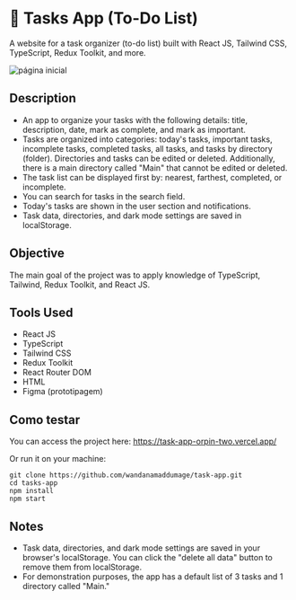 # 📅 Tasks App (To-Do List)

A website for a task organizer (to-do list) built with React JS, Tailwind CSS, TypeScript, Redux Toolkit, and more.

![página inicial](https://github.com/aridsm/tasks-app/blob/master/public/To-Do%20List%20_%20All%20tasks.png)

## Description

- An app to organize your tasks with the following details: title, description, date, mark as complete, and mark as important.
- Tasks are organized into categories: today's tasks, important tasks, incomplete tasks, completed tasks, all tasks, and tasks by directory (folder). Directories and tasks can be edited or deleted. Additionally, there is a main directory called "Main" that cannot be edited or deleted.
- The task list can be displayed first by: nearest, farthest, completed, or incomplete.
- You can search for tasks in the search field.
- Today's tasks are shown in the user section and notifications.
- Task data, directories, and dark mode settings are saved in localStorage.

## Objective

The main goal of the project was to apply knowledge of TypeScript, Tailwind, Redux Toolkit, and React JS.

## Tools Used

- React JS
- TypeScript
- Tailwind CSS
- Redux Toolkit
- React Router DOM
- HTML
- Figma (prototipagem)

## Como testar

You can access the project here: https://task-app-orpin-two.vercel.app/

Or run it on your machine:

```
git clone https://github.com/wandanamaddumage/task-app.git
cd tasks-app
npm install
npm start
```

## Notes

- Task data, directories, and dark mode settings are saved in your browser's localStorage. You can click the "delete all data" button to remove them from localStorage.
- For demonstration purposes, the app has a default list of 3 tasks and 1 directory called "Main."

